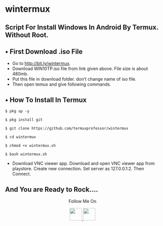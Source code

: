# wintermux
Script For Install Windows In Android By Termux. Without Root.
---
## • First Download .iso File
* Go to http://bit.ly/wintermux.
* Download WIN10TP.iso file from link given above. File size is about 480mb. 
* Put this file in download folder. don't change name of iso file.
* Then open temux and give following commands.

## • How To Install In Termux

`$ pkg up -y`

`$ pkg install git`

`$ git clone https://github.com/termuxprofessor/wintermux`

`$ cd wintermux`

`$ chmod +x wintermux.sh`

`$ bash wintermux.sh`

* Download VNC viewer app.
Download and open VNC viewer app from playstore. Create new connection. Set server as 127.0.0.1:2. Then Connect.

And You are Ready to Rock....
---
<p align="center">
  Follow Me On
</p>
<p align="center">
  <a href="https://www.youtube.com/c/TermuxProfessor">
    <img src="https://github.com/th3unkn0n/extra/blob/master/.img/yt.png" width="40" height="40">
  </a>
  <a href="https://instagram.com/termuxprofessor">
    <img src="https://github.com/th3unkn0n/extra/blob/master/.img/ig.png" width="40" height="40">
</p>
